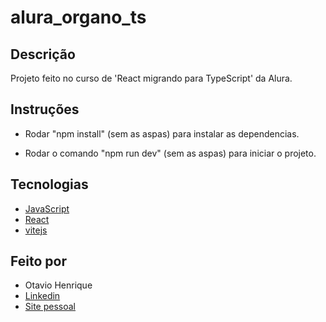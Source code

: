 # alura_organo_ts

## Descrição

Projeto feito no curso de 'React migrando para TypeScript' da Alura.

## Instruções

- Rodar "npm install" (sem as aspas) para instalar as dependencias.

- Rodar o comando "npm run dev" (sem as aspas) para iniciar o projeto.

## Tecnologias

- [JavaScript](https://developer.mozilla.org/pt-BR/docs/Web/JavaScript)
- [React](https://react.dev/)
- [vitejs](https://vitejs.dev/)

## Feito por

- Otavio Henrique
- [Linkedin](https://www.linkedin.com/in/otavio-henrique-de-lima-e-silva-94076ba1/)
- [Site pessoal](https://otaviohls.vercel.app/)
